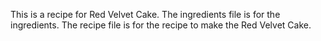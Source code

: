 This is a recipe for Red Velvet Cake. The ingredients file is for the ingredients. The recipe file is for the recipe to make the Red Velvet Cake.
